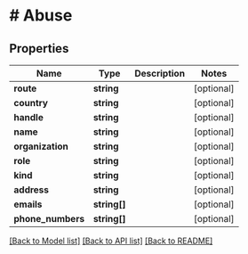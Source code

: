# # Abuse

## Properties

Name | Type | Description | Notes
------------ | ------------- | ------------- | -------------
**route** | **string** |  | [optional]
**country** | **string** |  | [optional]
**handle** | **string** |  | [optional]
**name** | **string** |  | [optional]
**organization** | **string** |  | [optional]
**role** | **string** |  | [optional]
**kind** | **string** |  | [optional]
**address** | **string** |  | [optional]
**emails** | **string[]** |  | [optional]
**phone_numbers** | **string[]** |  | [optional]

[[Back to Model list]](../../README.md#models) [[Back to API list]](../../README.md#endpoints) [[Back to README]](../../README.md)
